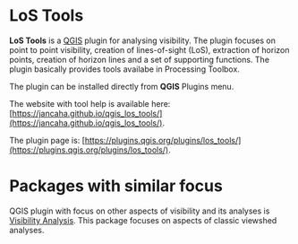 # LoS Tools

**LoS Tools** is a [QGIS](https://qgis.org/en/site/) plugin for analysing visibility. The plugin focuses on point to point visibility, creation of lines-of-sight (LoS), extraction of horizon points, creation of horizon lines and a set of supporting functions. The plugin basically provides tools availabe in Processing Toolbox.

The plugin can be installed directly from **QGIS** Plugins menu.

The website with tool help is available here: [https://jancaha.github.io/qgis_los_tools/](https://jancaha.github.io/qgis_los_tools/).

The plugin page is: [https://plugins.qgis.org/plugins/los_tools/](https://plugins.qgis.org/plugins/los_tools/).

# Packages with similar focus

QGIS plugin with focus on other aspects of visibility and its analyses is [Visibility Analysis](https://www.zoran-cuckovic.from.hr/QGIS-visibility-analysis/). This package focuses on aspects of classic viewshed analyses.